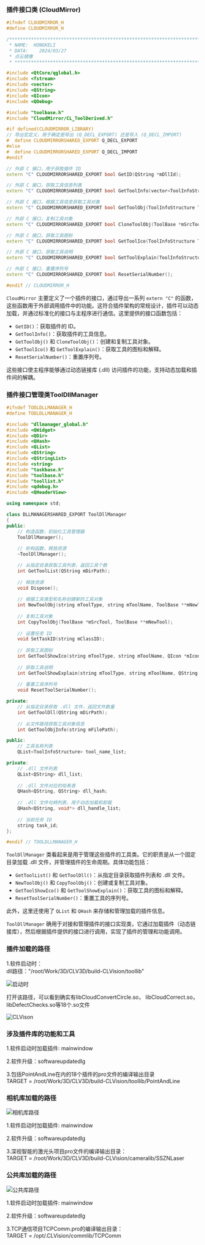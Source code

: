 
### 插件接口类 (CloudMirror)

```cpp
#ifndef CLOUDMIRROR_H
#define CLOUDMIRROR_H

/*********************************************************************************
 * NAME:  HONGKELI
 * DATA:    2024/03/27
 * 点云镜像
 * ********************************************************************************/

#include <QtCore/qglobal.h>
#include <fstream>
#include <vector>
#include <QString>
#include <QIcon>
#include <QDebug>

#include "toolbase.h"
#include "CloudMirror/CL_ToolDerived.h"

#if defined(CLOUDMIRROR_LIBRARY)
// 导出宏定义，用于确定是导出 (Q_DECL_EXPORT) 还是导入 (Q_DECL_IMPORT)
#  define CLOUDMIRRORSHARED_EXPORT Q_DECL_EXPORT
#else
#  define CLOUDMIRRORSHARED_EXPORT Q_DECL_IMPORT
#endif

// 外部 C 接口，用于获取插件 ID
extern "C" CLOUDMIRRORSHARED_EXPORT bool GetID(QString *mDllId);

// 外部 C 接口，获取工具信息列表
extern "C" CLOUDMIRRORSHARED_EXPORT bool GetToolInfo(vector<ToolInfoStructure> *mToolInfoList);

// 外部 C 接口，根据工具信息获取工具对象
extern "C" CLOUDMIRRORSHARED_EXPORT bool GetToolObj(ToolInfoStructure ToolInfo, ToolBase **mToolBase);

// 外部 C 接口，复制工具对象
extern "C" CLOUDMIRRORSHARED_EXPORT bool CloneToolObj(ToolBase *mSrcTool, ToolBase **mToolBase);

// 外部 C 接口，获取工具图标
extern "C" CLOUDMIRRORSHARED_EXPORT bool GetToolIco(ToolInfoStructure ToolInfo, QIcon *mIcon);

// 外部 C 接口，获取工具说明
extern "C" CLOUDMIRRORSHARED_EXPORT bool GetToolExplain(ToolInfoStructure ToolInfo, QString *mExplain);

// 外部 C 接口，重置序列号
extern "C" CLOUDMIRRORSHARED_EXPORT bool ResetSerialNumber();

#endif // CLOUDMIRROR_H

```

`CloudMirror` 主要定义了一个插件的接口，通过导出一系列 `extern "C"` 的函数，这些函数用于外部调用插件中的功能。这符合插件架构的常规设计，插件可以动态加载，并通过标准化的接口与主程序进行通信。这里提供的接口函数包括：
- `GetID()`：获取插件的 ID。
- `GetToolInfo()`：获取插件的工具信息。
- `GetToolObj()` 和 `CloneToolObj()`：创建和复制工具对象。
- `GetToolIco()` 和 `GetToolExplain()`：获取工具的图标和解释。
- `ResetSerialNumber()`：重置序列号。

这些接口使主程序能够通过动态链接库 (.dll) 访问插件的功能，支持动态加载和插件间的解耦。

### 插件接口管理类ToolDllManager

```cpp
#ifndef TOOLDLLMANAGER_H
#define TOOLDLLMANAGER_H

#include "dllmanager_global.h"
#include <QWidget>
#include <QDir>
#include <QHash>
#include <QList>
#include <QString>
#include <QStringList>
#include <string>
#include "taskbase.h"
#include "toolbase.h"
#include "toollist.h"
#include <qdebug.h>
#include <QHeaderView>

using namespace std;

class DLLMANAGERSHARED_EXPORT ToolDllManager
{
public:
    // 构造函数，初始化工具管理器
    ToolDllManager();
    
    // 析构函数，释放资源
    ~ToolDllManager();

    // 从指定目录获取工具列表，返回工具个数
    int GetToolList(QString mDirPath);
    
    // 释放资源
    void Dispose();
    
    // 根据工具类型和名称创建新的工具对象
    int NewToolObj(string mToolType, string mToolName, ToolBase **mNewTool);
    
    // 复制工具对象
    int CopyToolObj(ToolBase *mSrcTool, ToolBase **mNewTool);
    
    // 设置任务 ID
    void SetTaskID(string mClassID);
    
    // 获取工具图标
    int GetToolShowIco(string mToolType, string mToolName, QIcon *mIcon);
    
    // 获取工具说明
    int GetToolShowExplain(string mToolType, string mToolName, QString *mExplain);
    
    // 重置工具序列号
    void ResetToolSerialNumber();

private:
    // 从指定目录获取 .dll 文件，返回文件数量
    int GetToolDll(QString mDirPath);
    
    // 从文件路径获取工具对象信息
    int GetToolObjInfo(string mFilePath);

public:
    // 工具名称列表
    QList<ToolInfoStructure> tool_name_list;

private:
    // .dll 文件列表
    QList<QString> dll_list;
    
    // .dll 文件对应的哈希表
    QHash<QString, QString> dll_hash;
    
    // .dll 文件句柄列表，用于动态加载和卸载
    QHash<QString, void*> dll_handle_list;
    
    // 当前任务 ID
    string task_id;
};

#endif // TOOLDLLMANAGER_H
```

`ToolDllManager` 类看起来是用于管理这些插件的工具类。它的职责是从一个固定目录加载 .dll 文件，并管理插件的生命周期。具体功能包括：
- `GetToolList()` 和 `GetToolDll()`：从指定目录获取插件列表和 .dll 文件。
- `NewToolObj()` 和 `CopyToolObj()`：创建或复制工具对象。
- `GetToolShowIco()` 和 `GetToolShowExplain()`：获取工具的图标和解释。
- `ResetToolSerialNumber()`：重置工具的序列号。

此外，这里还使用了 `QList` 和 `QHash` 来存储和管理加载的插件信息。

`ToolDllManager` 确用于对接和管理插件的接口实现类，它通过加载插件（动态链接库），然后根据插件提供的接口进行调用，实现了插件的管理和功能调用。


### 插件加载的路径

1.软件启动时：<br>
dll路径："/root/Work/3D/CLV3D/build-CLVision/toollib"

![启动时](image.png)

打开该路径，可以看到确实有libCloudConvertCircle.so， libCloudCorrect.so， libDefectChecks.so等18个.so文件

![CLVison](image-1.png)


### 涉及插件库的功能和工具

1.软件启动时加载插件: mainwindow

2.软件升级：softwareupdatedlg

3.包括PointAndLine在内的18个插件的pro文件的编译输出目录<br>
TARGET = /root/Work/3D/CLV3D/build-CLVision/toollib/PointAndLine


### 相机库加载的路径

![相机库路径](image-2.png)

1.软件启动时加载插件: mainwindow

2.软件升级：softwareupdatedlg

3.深视智能的激光头项目pro文件的编译输出目录：<br>
TARGET = /root/Work/3D/CLV3D/build-CLVision/cameralib/SSZNLaser


### 公共库加载的路径

![公共库路径](image-3.png)

1.软件启动时加载插件: mainwindow

2.软件升级：softwareupdatedlg

3.TCP通信项目TCPComm.pro的编译输出目录：<br>
TARGET = /opt/.CLVision/commlib/TCPComm






